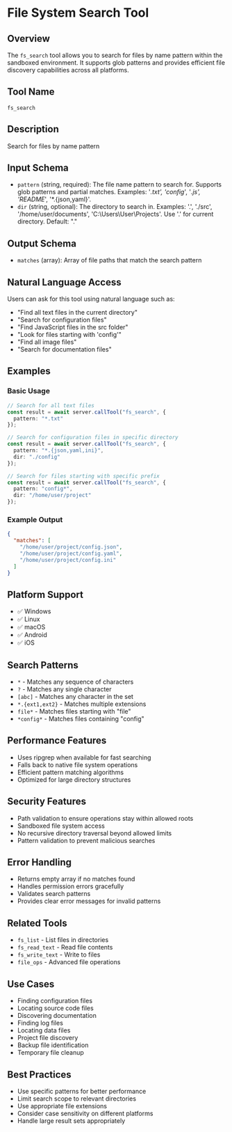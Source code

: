 # File System Search Tool

## Overview
The `fs_search` tool allows you to search for files by name pattern within the sandboxed environment. It supports glob patterns and provides efficient file discovery capabilities across all platforms.

## Tool Name
`fs_search`

## Description
Search for files by name pattern

## Input Schema
- `pattern` (string, required): The file name pattern to search for. Supports glob patterns and partial matches. Examples: '*.txt', 'config*', '*.js', 'README*', '*.{json,yaml}'.
- `dir` (string, optional): The directory to search in. Examples: '.', './src', '/home/user/documents', 'C:\\Users\\User\\Projects'. Use '.' for current directory. Default: "."

## Output Schema
- `matches` (array): Array of file paths that match the search pattern

## Natural Language Access
Users can ask for this tool using natural language such as:
- "Find all text files in the current directory"
- "Search for configuration files"
- "Find JavaScript files in the src folder"
- "Look for files starting with 'config'"
- "Find all image files"
- "Search for documentation files"

## Examples

### Basic Usage
```typescript
// Search for all text files
const result = await server.callTool("fs_search", { 
  pattern: "*.txt" 
});

// Search for configuration files in specific directory
const result = await server.callTool("fs_search", { 
  pattern: "*.{json,yaml,ini}", 
  dir: "./config" 
});

// Search for files starting with specific prefix
const result = await server.callTool("fs_search", { 
  pattern: "config*", 
  dir: "/home/user/project" 
});
```

### Example Output
```json
{
  "matches": [
    "/home/user/project/config.json",
    "/home/user/project/config.yaml",
    "/home/user/project/config.ini"
  ]
}
```

## Platform Support
- ✅ Windows
- ✅ Linux
- ✅ macOS
- ✅ Android
- ✅ iOS

## Search Patterns
- `*` - Matches any sequence of characters
- `?` - Matches any single character
- `[abc]` - Matches any character in the set
- `*.{ext1,ext2}` - Matches multiple extensions
- `file*` - Matches files starting with "file"
- `*config*` - Matches files containing "config"

## Performance Features
- Uses ripgrep when available for fast searching
- Falls back to native file system operations
- Efficient pattern matching algorithms
- Optimized for large directory structures

## Security Features
- Path validation to ensure operations stay within allowed roots
- Sandboxed file system access
- No recursive directory traversal beyond allowed limits
- Pattern validation to prevent malicious searches

## Error Handling
- Returns empty array if no matches found
- Handles permission errors gracefully
- Validates search patterns
- Provides clear error messages for invalid patterns

## Related Tools
- `fs_list` - List files in directories
- `fs_read_text` - Read file contents
- `fs_write_text` - Write to files
- `file_ops` - Advanced file operations

## Use Cases
- Finding configuration files
- Locating source code files
- Discovering documentation
- Finding log files
- Locating data files
- Project file discovery
- Backup file identification
- Temporary file cleanup

## Best Practices
- Use specific patterns for better performance
- Limit search scope to relevant directories
- Use appropriate file extensions
- Consider case sensitivity on different platforms
- Handle large result sets appropriately
